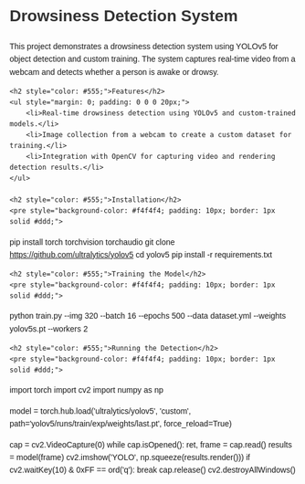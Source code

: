 <!DOCTYPE html>
<html lang="en">
<head>
    <meta charset="UTF-8">
    <meta name="viewport" content="width=device-width, initial-scale=1.0">
  
</head>
<body style="font-family: Arial, sans-serif; line-height: 1.6; margin: 0; padding: 0; width: 80%; margin: 0 auto; padding: 20px;">
    <h1 style="color: #333;">Drowsiness Detection System</h1>
    <p>This project demonstrates a drowsiness detection system using YOLOv5 for object detection and custom training. The system captures real-time video from a webcam and detects whether a person is awake or drowsy.</p>

    <h2 style="color: #555;">Features</h2>
    <ul style="margin: 0; padding: 0 0 0 20px;">
        <li>Real-time drowsiness detection using YOLOv5 and custom-trained models.</li>
        <li>Image collection from a webcam to create a custom dataset for training.</li>
        <li>Integration with OpenCV for capturing video and rendering detection results.</li>
    </ul>

    <h2 style="color: #555;">Installation</h2>
    <pre style="background-color: #f4f4f4; padding: 10px; border: 1px solid #ddd;">
pip install torch torchvision torchaudio
git clone https://github.com/ultralytics/yolov5
cd yolov5
pip install -r requirements.txt
    </pre>

    <h2 style="color: #555;">Training the Model</h2>
    <pre style="background-color: #f4f4f4; padding: 10px; border: 1px solid #ddd;">
python train.py --img 320 --batch 16 --epochs 500 --data dataset.yml --weights yolov5s.pt --workers 2
    </pre>

    <h2 style="color: #555;">Running the Detection</h2>
    <pre style="background-color: #f4f4f4; padding: 10px; border: 1px solid #ddd;">
import torch
import cv2
import numpy as np

model = torch.hub.load('ultralytics/yolov5', 'custom', path='yolov5/runs/train/exp/weights/last.pt', force_reload=True)

cap = cv2.VideoCapture(0)
while cap.isOpened():
    ret, frame = cap.read()
    results = model(frame)
    cv2.imshow('YOLO', np.squeeze(results.render()))
    if cv2.waitKey(10) & 0xFF == ord('q'):
        break
cap.release()
cv2.destroyAllWindows()
    </pre>
</body>
</html>
